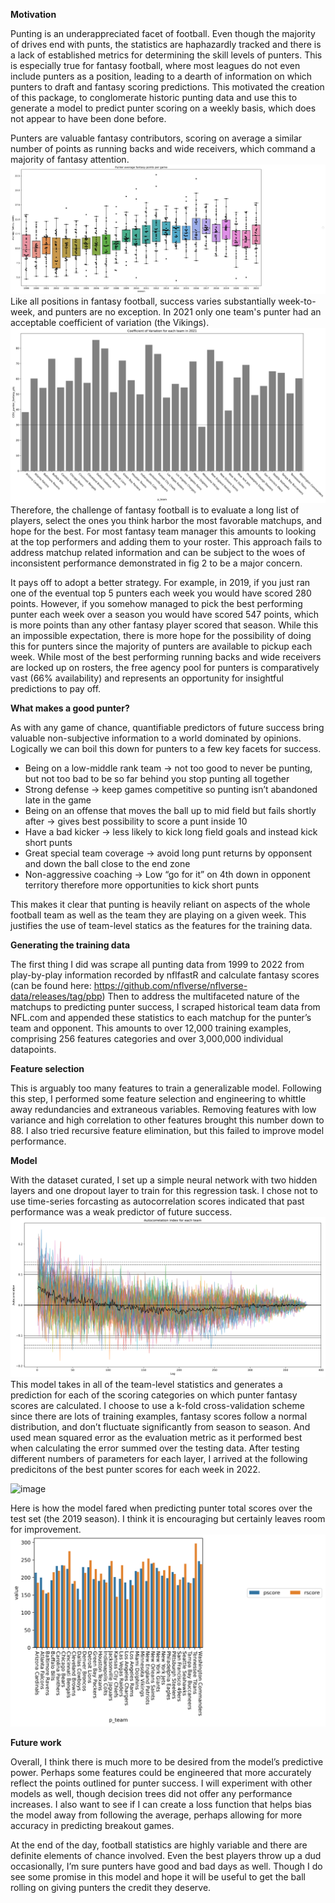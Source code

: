 **Motivation**

Punting is an underappreciated facet of football. Even though the majority of drives end with punts, the statistics are haphazardly tracked and there is a lack of established metrics for determining the skill levels of punters. This is especially true for fantasy football, where most leagues do not even include punters as a position, leading to a dearth of information on which punters to draft and fantasy scoring predictions. This motivated the creation of this package, to conglomerate historic punting data and use this to generate a model to predict punter scoring on a weekly basis, which does not appear to have been done before. 

Punters are valuable fantasy contributors, scoring on average a similar number of points as running backs and wide receivers, which command a majority of fantasy attention. ![team points over seasons](https://github.com/pascalschamber/fantasy_football_punter_predictions/blob/main/figures/team_points_over_seasons.svg) Like all positions in fantasy football, success varies substantially week-to-week, and punters are no exception. In 2021 only one team's punter had an acceptable coefficient of variation (the Vikings). ![coefficient of variations in 2021](https://github.com/pascalschamber/fantasy_football_punter_predictions/blob/main/figures/all_seasons_COV.svg) Therefore, the challenge of fantasy football is to evaluate a long list of players, select the ones you think harbor the most favorable matchups, and hope for the best. For most fantasy team manager this amounts to looking at the top performers and adding them to your roster. This approach fails to address matchup related information and can be subject to the woes of inconsistent performance demonstrated in fig 2 to be a major concern. 

It pays off to adopt a better strategy. For example, in 2019, if you just ran one of the eventual top 5 punters each week you would have scored 280 points. However, if you somehow managed to pick the best performing punter each week over a season you would have scored 547 points, which is more points than any other fantasy player scored that season. While this an impossible expectation, there is more hope for the possibility of doing this for punters since the majority of punters are available to pickup each week. While most of the best performing running backs and wide receivers are locked up on rosters, the free agency pool for punters is comparatively vast (66% availability) and represents an opportunity for insightful predictions to pay off.

**What makes a good punter?**

As with any game of chance, quantifiable predictors of future success bring valuable non-subjective information to a world dominated by opinions. Logically we can boil this down for punters to a few key facets for success.
*	Being on a low-middle rank team -> not too good to never be punting, but not too bad to be so far behind you stop punting all together
*	Strong defense -> keep games competitive so punting isn’t abandoned late in the game
*	Being on an offense that moves the ball up to mid field but fails shortly after -> gives best possibility to score a punt inside 10
*	Have a bad kicker -> less likely to kick long field goals and instead kick short punts
*	Great special team coverage -> avoid long punt returns by opponsent and down the ball close to the end zone
*	Non-aggressive coaching -> Low “go for it” on 4th down in opponent territory therefore more opportunities to kick short punts

This makes it clear that punting is heavily reliant on aspects of the whole football team as well as the team they are playing on a given week. This justifies the use of team-level statics as the features for the training data.

**Generating the training data**

The first thing I did was scrape all punting data from 1999 to 2022 from play-by-play information recorded by nflfastR and calculate fantasy scores (can be found here: https://github.com/nflverse/nflverse-data/releases/tag/pbp) 
Then to address the multifaceted nature of the matchups to predicting punter success, I scraped historical team data from NFL.com and appended these statistics to each matchup for the punter’s team and opponent. 
This amounts to over 12,000 training examples, comprising 256 features categories and over 3,000,000 individual datapoints. 

**Feature selection**

This is arguably too many features to train a generalizable model. Following this step, I performed some feature selection and engineering to whittle away redundancies and extraneous variables. Removing features with low variance and high correlation to other features brought this number down to 88. I also tried recursive feature elimination, but this failed to improve model performance.

**Model**

With the dataset curated, I set up a simple neural network with two hidden layers and one dropout layer to train for this regression task. I chose not to use time-series forcasting as autocorrelation scores indicated that past performance was a weak predictor of future success. ![autocorrelation scores](https://github.com/pascalschamber/fantasy_football_punter_predictions/blob/main/figures/all_teams_autocorrelation_plot.svg) This model takes in all of the team-level statistics and generates a prediction for each of the scoring categories on which punter fantasy scores are calculated. I choose to use a k-fold cross-validation scheme since there are lots of training examples, fantasy scores follow a normal distribution, and don’t fluctuate significantly from season to season. And used mean squared error as the evaluation metric as it performed best when calculating the error summed over the testing data. After testing different numbers of parameters for each layer, I arrived at the following predicitons of the best punter scores for each week in 2022.

![image](https://user-images.githubusercontent.com/86236131/205528466-5bfd8270-e77a-4544-bd13-e161d4c59168.png)

Here is how the model fared when predicting punter total scores over the test set (the 2019 season). I think it is encouraging but certainly leaves room for improvement.
![image](https://github.com/pascalschamber/fantasy_football_punter_predictions/blob/main/figures/sum_season_points_2019.svg)

**Future work**

Overall, I think there is much more to be desired from the model’s predictive power. Perhaps some features could be engineered that more accurately reflect the points outlined for punter success. I will experiment with other models as well, though decision trees did not offer any performance increases. I also want to see if I can create a loss function that helps bias the model away from following the average, perhaps allowing for more accuracy in predicting breakout games.

At the end of the day, football statistics are highly variable and there are definite elements of chance involved. Even the best players throw up a dud occasionally, I’m sure punters have good and bad days as well. Though I do see some promise in this model and hope it will be useful to get the ball rolling on giving punters the credit they deserve.
